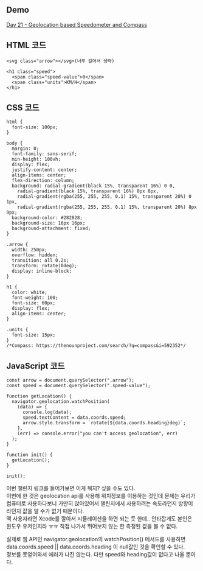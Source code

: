 ## Demo

<a href="https://shigatsuel.github.io/javascript30-challenge/Day-21(Geolocation-based-Speedometer-and-Compass)/index.html" target="_blank">Day 21 - Geolocation based Speedometer and Compass</a>

## HTML 코드

```
<svg class="arrow"></svg>(너무 길어서 생략)

<h1 class="speed">
  <span class="speed-value">0</span>
  <span class="units">KM/H</span>
</h1>
```

## CSS 코드

```
html {
  font-size: 100px;
}

body {
  margin: 0;
  font-family: sans-serif;
  min-height: 100vh;
  display: flex;
  justify-content: center;
  align-items: center;
  flex-direction: column;
  background: radial-gradient(black 15%, transparent 16%) 0 0,
    radial-gradient(black 15%, transparent 16%) 8px 8px,
    radial-gradient(rgba(255, 255, 255, 0.1) 15%, transparent 20%) 0 1px,
    radial-gradient(rgba(255, 255, 255, 0.1) 15%, transparent 20%) 8px 9px;
  background-color: #282828;
  background-size: 16px 16px;
  background-attachment: fixed;
}

.arrow {
  width: 250px;
  overflow: hidden;
  transition: all 0.2s;
  transform: rotate(0deg);
  display: inline-block;
}

h1 {
  color: white;
  font-weight: 100;
  font-size: 60px;
  display: flex;
  align-items: center;
}

.units {
  font-size: 15px;
}
/*Compass: https://thenounproject.com/search/?q=compass&i=592352*/
```

## JavaScript 코드

```
const arrow = document.querySelector(".arrow");
const speed = document.querySelector(".speed-value");

function getLocation() {
  navigator.geolocation.watchPosition(
    (data) => {
      console.log(data);
      speed.textContent = data.coords.speed;
      arrow.style.transform = `rotate(${data.coords.heading}deg)`;
    },
    (err) => console.error("you can't access geolocation", err)
  );
}

function init() {
  getLocation();
}

init();
```

이번 챌린지 링크를 들어가보면 이게 뭐지? 싶을 수도 있다.<br>
이번에 한 것은 geolocation api를 사용해 위치정보를 이용하는 것인데 문제는 우리가 컴퓨터로 사용하다보니 가만히 앉아있어서 챌린지에서 사용하려는 속도라던지 방향이라던지 값을 알 수가 없기 때문이다.<br>
맥 사용자라면 Xcode를 깔아서 시뮬레이션을 하면 되는 듯 한데.. 안타깝게도 본인은 윈도우 유저인지라 ㅠㅠ 직접 나가서 뛰어보지 않는 한 측정된 값을 볼 수 없다.<br>

실제로 웹 API인 navigator.geolocation의 watchPosition() 메서드를 사용하면 data.coords.speed || data.coords.heading 이 null값인 것을 확인할 수 있다.<br>
정보를 못얻어와서 에러가 나진 않는다. 다만 speed와 heading값이 없다고 나올 뿐이다.<br>
